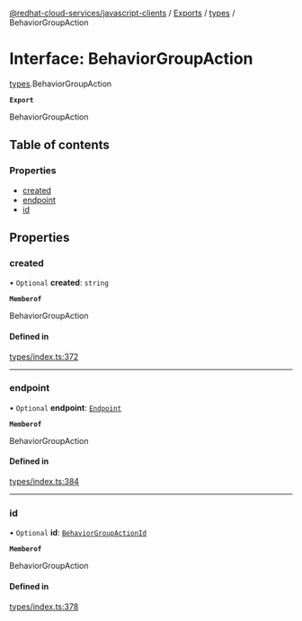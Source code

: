 [@redhat-cloud-services/javascript-clients](../README.md) / [Exports](../modules.md) / [types](../modules/types.md) / BehaviorGroupAction

# Interface: BehaviorGroupAction

[types](../modules/types.md).BehaviorGroupAction

**`Export`**

BehaviorGroupAction

## Table of contents

### Properties

- [created](types.BehaviorGroupAction.md#created)
- [endpoint](types.BehaviorGroupAction.md#endpoint)
- [id](types.BehaviorGroupAction.md#id)

## Properties

### created

• `Optional` **created**: `string`

**`Memberof`**

BehaviorGroupAction

#### Defined in

[types/index.ts:372](https://github.com/RedHatInsights/javascript-clients/blob/main/packages/integrations/types/index.ts#L372)

___

### endpoint

• `Optional` **endpoint**: [`Endpoint`](types.Endpoint.md)

**`Memberof`**

BehaviorGroupAction

#### Defined in

[types/index.ts:384](https://github.com/RedHatInsights/javascript-clients/blob/main/packages/integrations/types/index.ts#L384)

___

### id

• `Optional` **id**: [`BehaviorGroupActionId`](types.BehaviorGroupActionId.md)

**`Memberof`**

BehaviorGroupAction

#### Defined in

[types/index.ts:378](https://github.com/RedHatInsights/javascript-clients/blob/main/packages/integrations/types/index.ts#L378)
